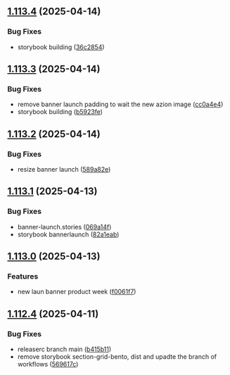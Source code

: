 ## [1.113.4](https://github.com/aziontech/azion-webkit/compare/v1.113.3...v1.113.4) (2025-04-14)

### Bug Fixes

* storybook building ([36c2854](https://github.com/aziontech/azion-webkit/commit/36c2854d98cb5374b86d9207f0786672a1c45c75))

## [1.113.3](https://github.com/aziontech/azion-webkit/compare/v1.113.2...v1.113.3) (2025-04-14)

### Bug Fixes

* remove banner launch padding to wait the new azion image ([cc0a4e4](https://github.com/aziontech/azion-webkit/commit/cc0a4e4d5ea9e40c2f662c6dec28c67dfb259b68))
* storybook building ([b5923fe](https://github.com/aziontech/azion-webkit/commit/b5923fe7f767af983e22382b94ef6dcd0442ef34))

## [1.113.2](https://github.com/aziontech/azion-webkit/compare/v1.113.1...v1.113.2) (2025-04-14)

### Bug Fixes

* resize banner launch ([589a82e](https://github.com/aziontech/azion-webkit/commit/589a82eeacf1fd03c28351945edc0f12ffee311a))

## [1.113.1](https://github.com/aziontech/azion-webkit/compare/v1.113.0...v1.113.1) (2025-04-13)

### Bug Fixes

* banner-launch.stories ([069a14f](https://github.com/aziontech/azion-webkit/commit/069a14f7a10aefb3b725a19f8e8003051fdb7ae1))
* storybook bannerlaunch ([82a1eab](https://github.com/aziontech/azion-webkit/commit/82a1eab8a516e37cbbb0e4ebdfc9a81c6ce34320))

## [1.113.0](https://github.com/aziontech/azion-webkit/compare/v1.112.4...v1.113.0) (2025-04-13)

### Features

* new laun banner product week ([f0061f7](https://github.com/aziontech/azion-webkit/commit/f0061f7bba64ab0838e92b7b361d3787f46633c5))

## [1.112.4](https://github.com/aziontech/azion-webkit/compare/v1.112.3...v1.112.4) (2025-04-11)

### Bug Fixes

* releaserc branch main ([b415b11](https://github.com/aziontech/azion-webkit/commit/b415b11d5318046059859fd86f54bb2a28da229c))
* remove storybook section-grid-bento, dist and upadte the branch of workflows ([569617c](https://github.com/aziontech/azion-webkit/commit/569617ca58188c9ece6c77a14563491cb45752f4))
